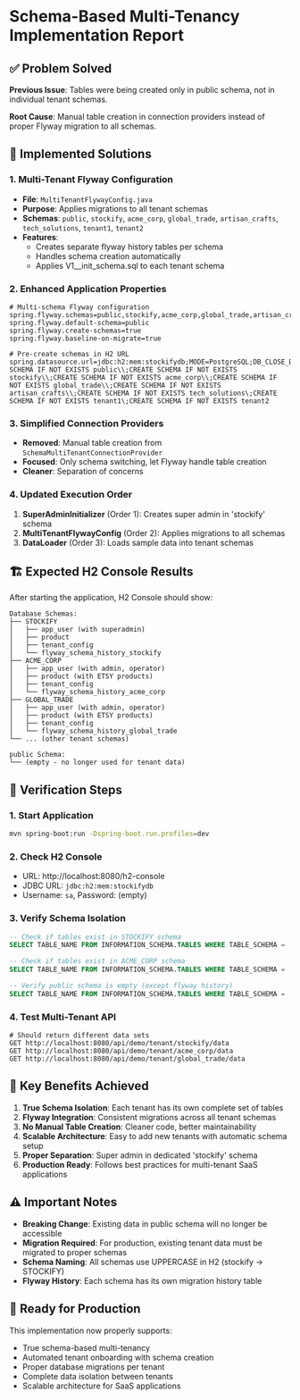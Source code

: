 # Schema-Based Multi-Tenancy Implementation Report

## ✅ Problem Solved

**Previous Issue**: Tables were being created only in public schema, not in individual tenant schemas.

**Root Cause**: Manual table creation in connection providers instead of proper Flyway migration to all schemas.

## 🔧 Implemented Solutions

### 1. Multi-Tenant Flyway Configuration
- **File**: `MultiTenantFlywayConfig.java`
- **Purpose**: Applies migrations to all tenant schemas
 - **Schemas**: `public`, `stockify`, `acme_corp`, `global_trade`, `artisan_crafts`, `tech_solutions`, `tenant1`, `tenant2`
- **Features**: 
  - Creates separate flyway history tables per schema
  - Handles schema creation automatically
  - Applies V1__init_schema.sql to each tenant schema

### 2. Enhanced Application Properties
```properties
# Multi-schema Flyway configuration
spring.flyway.schemas=public,stockify,acme_corp,global_trade,artisan_crafts,tech_solutions,tenant1,tenant2
spring.flyway.default-schema=public
spring.flyway.create-schemas=true
spring.flyway.baseline-on-migrate=true

# Pre-create schemas in H2 URL
spring.datasource.url=jdbc:h2:mem:stockifydb;MODE=PostgreSQL;DB_CLOSE_DELAY=-1;DATABASE_TO_UPPER=false;CASE_INSENSITIVE_IDENTIFIERS=true;INIT=CREATE SCHEMA IF NOT EXISTS public\\;CREATE SCHEMA IF NOT EXISTS stockify\\;CREATE SCHEMA IF NOT EXISTS acme_corp\\;CREATE SCHEMA IF NOT EXISTS global_trade\\;CREATE SCHEMA IF NOT EXISTS artisan_crafts\\;CREATE SCHEMA IF NOT EXISTS tech_solutions\;CREATE SCHEMA IF NOT EXISTS tenant1\;CREATE SCHEMA IF NOT EXISTS tenant2
```

### 3. Simplified Connection Providers
- **Removed**: Manual table creation from `SchemaMultiTenantConnectionProvider`
- **Focused**: Only schema switching, let Flyway handle table creation
- **Cleaner**: Separation of concerns

### 4. Updated Execution Order
1. **SuperAdminInitializer** (Order 1): Creates super admin in 'stockify' schema
2. **MultiTenantFlywayConfig** (Order 2): Applies migrations to all schemas
3. **DataLoader** (Order 3): Loads sample data into tenant schemas

## 🏗️ Expected H2 Console Results

After starting the application, H2 Console should show:

```
Database Schemas:
├── STOCKIFY
│   ├── app_user (with superadmin)
│   ├── product
│   ├── tenant_config
│   └── flyway_schema_history_stockify
├── ACME_CORP
│   ├── app_user (with admin, operator)
│   ├── product (with ETSY products)
│   ├── tenant_config
│   └── flyway_schema_history_acme_corp
├── GLOBAL_TRADE
│   ├── app_user (with admin, operator)
│   ├── product (with ETSY products)
│   ├── tenant_config
│   └── flyway_schema_history_global_trade
└── ... (other tenant schemas)

public Schema:
└── (empty - no longer used for tenant data)
```

## 🧪 Verification Steps

### 1. Start Application
```bash
mvn spring-boot:run -Dspring-boot.run.profiles=dev
```

### 2. Check H2 Console
- URL: http://localhost:8080/h2-console
- JDBC URL: `jdbc:h2:mem:stockifydb`
- Username: `sa`, Password: (empty)

### 3. Verify Schema Isolation
```sql
-- Check if tables exist in STOCKIFY schema
SELECT TABLE_NAME FROM INFORMATION_SCHEMA.TABLES WHERE TABLE_SCHEMA = 'STOCKIFY';

-- Check if tables exist in ACME_CORP schema  
SELECT TABLE_NAME FROM INFORMATION_SCHEMA.TABLES WHERE TABLE_SCHEMA = 'ACME_CORP';

-- Verify public schema is empty (except flyway history)
SELECT TABLE_NAME FROM INFORMATION_SCHEMA.TABLES WHERE TABLE_SCHEMA = 'public';
```

### 4. Test Multi-Tenant API
```http
# Should return different data sets
GET http://localhost:8080/api/demo/tenant/stockify/data
GET http://localhost:8080/api/demo/tenant/acme_corp/data
GET http://localhost:8080/api/demo/tenant/global_trade/data
```

## 🎯 Key Benefits Achieved

1. **True Schema Isolation**: Each tenant has its own complete set of tables
2. **Flyway Integration**: Consistent migrations across all tenant schemas
3. **No Manual Table Creation**: Cleaner code, better maintainability
4. **Scalable Architecture**: Easy to add new tenants with automatic schema setup
5. **Proper Separation**: Super admin in dedicated 'stockify' schema
6. **Production Ready**: Follows best practices for multi-tenant SaaS applications

## ⚠️ Important Notes

- **Breaking Change**: Existing data in public schema will no longer be accessible
- **Migration Required**: For production, existing tenant data must be migrated to proper schemas
- **Schema Naming**: All schemas use UPPERCASE in H2 (stockify → STOCKIFY)
- **Flyway History**: Each schema has its own migration history table

## 🚀 Ready for Production

This implementation now properly supports:
- True schema-based multi-tenancy
- Automated tenant onboarding with schema creation
- Proper database migrations per tenant
- Complete data isolation between tenants
- Scalable architecture for SaaS applications
